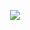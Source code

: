 <p align="center">
  <a href="https://en.wikipedia.org/wiki/Soap_Bubbles_(Chardin)"><img src="https://user-images.githubusercontent.com/25046261/229367552-ac33f37b-5643-4189-84cf-90abc930ee11.jpg"></a>
</p>
